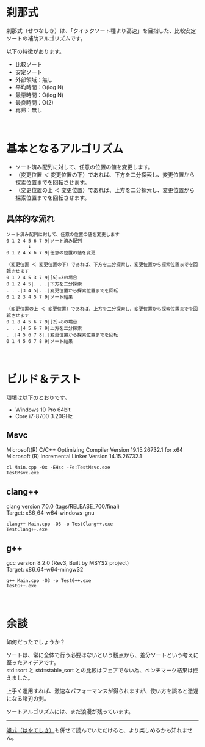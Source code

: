 # 刹那式
刹那式（せつなしき）は、「クイックソート種より高速」を目指した、比較安定ソートの補助アルゴリズムです。  

以下の特徴があります。  
* 比較ソート
* 安定ソート
* 外部領域：無し
* 平均時間：O(log N)
* 最悪時間：O(log N)
* 最良時間：O(2)
* 再帰：無し

<br>

# 基本となるアルゴリズム
* ソート済み配列に対して、任意の位置の値を変更します。
* （変更位置 ＜ 変更位置の下）であれば、下方を二分探索し、変更位置から探索位置までを回転させます。
* （変更位置の上 ＜ 変更位置）であれば、上方を二分探索し、変更位置から探索位置までを回転させます。

## 具体的な流れ
~~~
ソート済み配列に対して、任意の位置の値を変更します
0 1 2 4 5 6 7 9|ソート済み配列
        ↓
0 1 2 4 x 6 7 9|任意の位置の値を変更
~~~
~~~
（変更位置 ＜ 変更位置の下）であれば、下方を二分探索し、変更位置から探索位置までを回転させます
0 1 2 4 5 3 7 9|[5]=3の場合
0 1 2 4 5|. . .|下方を二分探索
. . .|3 4 5|. .|変更位置から探索位置までを回転
0 1 2 3 4 5 7 9|ソート結果
~~~
~~~
（変更位置の上 ＜ 変更位置）であれば、上方を二分探索し、変更位置から探索位置までを回転させます
0 1 8 4 5 6 7 9|[2]=8の場合
. . .|4 5 6 7 9|上方を二分探索
. .|4 5 6 7 8|.|変更位置から探索位置までを回転
0 1 4 5 6 7 8 9|ソート結果
~~~

<br>

# ビルド＆テスト
環境は以下のとおりです。
* Windows 10 Pro 64bit
* Core i7-8700 3.20GHz

## **Msvc**
Microsoft(R) C/C++ Optimizing Compiler Version 19.15.26732.1 for x64  
Microsoft (R) Incremental Linker Version 14.15.26732.1  
~~~
cl Main.cpp -Ox -EHsc -Fe:TestMsvc.exe
TestMsvc.exe
~~~

## **clang++**
clang version 7.0.0 (tags/RELEASE_700/final)  
Target: x86_64-w64-windows-gnu  
~~~
clang++ Main.cpp -O3 -o TestClang++.exe
TestClang++.exe
~~~

## **g++**
gcc version 8.2.0 (Rev3, Built by MSYS2 project)  
Target: x86_64-w64-mingw32  
~~~
g++ Main.cpp -O3 -o TestG++.exe
TestG++.exe
~~~

<br>

# 余談
如何だったでしょうか？  

ソートは、常に全体で行う必要はないという観点から、差分ソートという考えに至ったアイデアです。  
std::sort と std::stable_sort との比較はフェアでない為、ベンチマーク結果は控えました。  

上手く運用すれば、激速なパフォーマンスが得られますが、使い方を誤ると激遅になる諸刃の剣。  

ソートアルゴリズムには、まだ浪漫が残っています。  

---
[颯式（はやてしき）](https://github.com/EmuraDaisuke/SortingAlgorithm.HayateShiki)も併せて読んでいただけると、より楽しめるかも知れません。  
